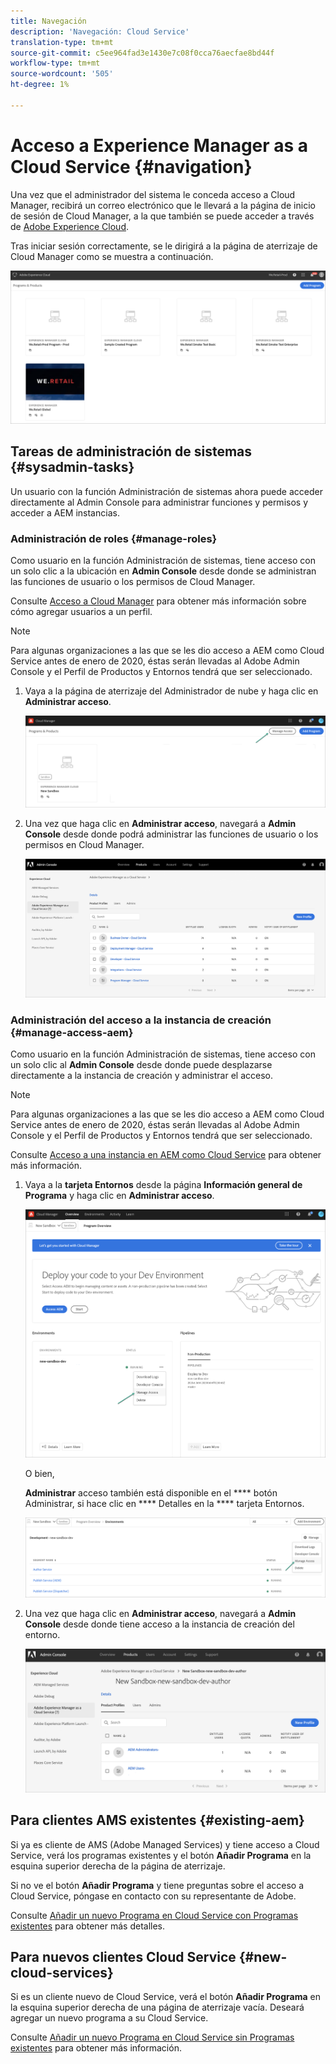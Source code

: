 ```yaml
---
title: Navegación
description: 'Navegación: Cloud Service'
translation-type: tm+mt
source-git-commit: c5ee964fad3e1430e7c08f0cca76aecfae8bd44f
workflow-type: tm+mt
source-wordcount: '505'
ht-degree: 1%

---
```



# Acceso a Experience Manager as a Cloud Service {#navigation}

Una vez que el administrador del sistema le conceda acceso a Cloud Manager, recibirá un correo electrónico que le llevará a la página de inicio de sesión de Cloud Manager, a la que también se puede acceder a través de [Adobe Experience Cloud](https://my.cloudmanager.adobe.com/).

Tras iniciar sesión correctamente, se le dirigirá a la página de aterrizaje de Cloud Manager como se muestra a continuación.

![](assets/first_timelogin1.png)

## Tareas de administración de sistemas {#sysadmin-tasks}

Un usuario con la función Administración de sistemas ahora puede acceder directamente al Admin Console para administrar funciones y permisos y acceder a AEM instancias.

### Administración de roles {#manage-roles}

Como usuario en la función Administración de sistemas, tiene acceso con un solo clic a la ubicación en **Admin Console** desde donde se administran las funciones de usuario o los permisos de Cloud Manager.

Consulte [Acceso a Cloud Manager](https://docs.adobe.com/content/help/en/experience-manager-cloud-service/security/ims-support.html#accessing-cloud-manager) para obtener más información sobre cómo agregar usuarios a un perfil.

>[!NOTE]
>Para algunas organizaciones a las que se les dio acceso a AEM como Cloud Service antes de enero de 2020, éstas serán llevadas al Adobe Admin Console y el Perfil de Productos y Entornos tendrá que ser seleccionado.

1. Vaya a la página de aterrizaje del Administrador de nube y haga clic en **Administrar acceso**.

   ![](assets/sys-admin5.png)

1. Una vez que haga clic en **Administrar acceso**, navegará a **Admin Console** desde donde podrá administrar las funciones de usuario o los permisos en Cloud Manager.

   ![](assets/sys-admin1.png)

### Administración del acceso a la instancia de creación {#manage-access-aem}

Como usuario en la función Administración de sistemas, tiene acceso con un solo clic al **Admin Console** desde donde puede desplazarse directamente a la instancia de creación y administrar el acceso.

>[!NOTE]
>Para algunas organizaciones a las que se les dio acceso a AEM como Cloud Service antes de enero de 2020, éstas serán llevadas al Adobe Admin Console y el Perfil de Productos y Entornos tendrá que ser seleccionado.

Consulte [Acceso a una instancia en AEM como Cloud Service](https://docs.adobe.com/content/help/en/experience-manager-cloud-service/security/ims-support.html#accessing-instance-cloud-service) para obtener más información.

1. Vaya a la **tarjeta Entornos** desde la página **Información general de Programa** y haga clic en **Administrar acceso**.

   ![](assets/sys-admin6.png)

   O bien,

   **Administrar** acceso también está disponible en el  **** botón Administrar, si hace clic en  **** Detalles en la  **** tarjeta Entornos.

   ![](assets/sys-admin4.png)

1. Una vez que haga clic en **Administrar acceso**, navegará a **Admin Console** desde donde tiene acceso a la instancia de creación del entorno.

   ![](assets/sys-admin-2.png)

## Para clientes AMS existentes {#existing-aem}

Si ya es cliente de AMS (Adobe Managed Services) y tiene acceso a Cloud Service, verá los programas existentes y el botón **Añadir Programa** en la esquina superior derecha de la página de aterrizaje.

Si no ve el botón **Añadir Programa** y tiene preguntas sobre el acceso a Cloud Service, póngase en contacto con su representante de Adobe.

Consulte [Añadir un nuevo Programa en Cloud Service con Programas existentes](/help/onboarding/getting-access-to-aem-in-cloud/first-time-login.md#existing-program) para obtener más detalles.

## Para nuevos clientes Cloud Service {#new-cloud-services}

Si es un cliente nuevo de Cloud Service, verá el botón **Añadir Programa** en la esquina superior derecha de una página de aterrizaje vacía. Deseará agregar un nuevo programa a su Cloud Service.

Consulte [Añadir un nuevo Programa en Cloud Service sin Programas existentes](/help/onboarding/getting-access-to-aem-in-cloud/first-time-login.md#no-program) para obtener más información.

